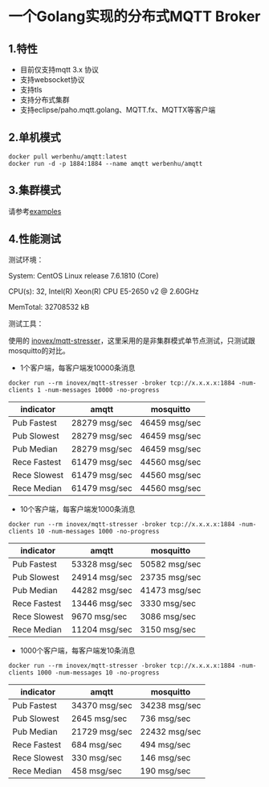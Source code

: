 # 一个Golang实现的分布式MQTT Broker

## 1.特性
 - 目前仅支持mqtt 3.x 协议
 - 支持websocket协议
 - 支持tls
 - 支持分布式集群
 - 支持eclipse/paho.mqtt.golang、MQTT.fx、MQTTX等客户端


## 2.单机模式

```
docker pull werbenhu/amqtt:latest
docker run -d -p 1884:1884 --name amqtt werbenhu/amqtt 
```

## 3.集群模式
请参考[examples][1]


## 4.性能测试

测试环境：

System: CentOS Linux release 7.6.1810 (Core)

CPU(s): 32, Intel(R) Xeon(R) CPU E5-2650 v2 @ 2.60GHz

MemTotal: 32708532 kB


测试工具：

使用的 [inovex/mqtt-stresser][2]，这里采用的是非集群模式单节点测试，只测试跟mosquitto的对比。

 - 1个客户端，每客户端发10000条消息

`docker run --rm inovex/mqtt-stresser -broker tcp://x.x.x.x:1884 -num-clients 1 -num-messages 10000 -no-progress`

| indicator	| amqtt	| mosquitto |
| ------------- | ------------- | ------------- |
| Pub Fastest	|28279 msg/sec |	46459 msg/sec |
| Pub Slowest |	28279 msg/sec |	46459 msg/sec |
| Pub Median |	28279 msg/sec |	46459 msg/sec |
| Rece Fastest |	61479 msg/sec |	44560 msg/sec |
| Rece Slowest |	61479 msg/sec |	44560 msg/sec |
| Rece Median |	61479 msg/sec |	44560 msg/sec |



 - 10个客户端，每客户端发1000条消息

`docker run --rm inovex/mqtt-stresser -broker tcp://x.x.x.x:1884 -num-clients 10 -num-messages 1000 -no-progress`

| indicator 	| amqtt	| mosquitto |
| ------------- | ------------- | ------------- |
| Pub Fastest	| 53328 msg/sec |	50582 msg/sec |
| Pub Slowest |	24914 msg/sec |	23735 msg/sec |
| Pub Median	| 44282 msg/sec |	41473 msg/sec |
| Rece Fastest |	13446 msg/sec |	3330 msg/sec |
| Rece Slowest |	9670 msg/sec |	3086 msg/sec |
| Rece Median |	11204 msg/sec |	3150 msg/sec |

 

 - 1000个客户端，每客户端发10条消息

`docker run --rm inovex/mqtt-stresser -broker tcp://x.x.x.x:1884 -num-clients 1000 -num-messages 10 -no-progress`

|indicator	| amqtt	| mosquitto |
| ------------- | ------------- | ------------- |
| Pub Fastest	| 34370 msg/sec |	34238 msg/sec |
| Pub Slowest	| 2645 msg/sec |	736 msg/sec |
| Pub Median	| 21729 msg/sec |	22432 msg/sec |
| Rece Fastest	 | 684 msg/sec |	494 msg/sec |
| Rece Slowest	| 330 msg/sec |	146 msg/sec |
| Rece Median |	458 msg/sec	| 190 msg/sec |

  [1]: https://github.com/werbenhu/amqtt/tree/master/example
  [2]: https://github.com/inovex/mqtt-stresser